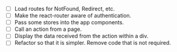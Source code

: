 - [ ] Load routes for NotFound, Redirect, etc.
- [ ] Make the react-router aware of authentication.
- [ ] Pass some stores into the app components.
- [ ] Call an action from a page.
- [ ] Display the data received from the action within a div.
- [ ] Refactor so that it is simpler. Remove code that is not required.
